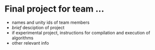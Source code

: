 # Final project for team ...

* names and unity ids of team members
* *brief* desciption of project
* if experimental project, instructions for compilation and execution of algorithms
* other relevant info 